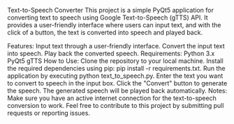 Text-to-Speech Converter
This project is a simple PyQt5 application for converting text to speech using Google Text-to-Speech (gTTS) API. It provides a user-friendly interface where users can input text, and with the click of a button, the text is converted into speech and played back.

Features:
Input text through a user-friendly interface.
Convert the input text into speech.
Play back the converted speech.
Requirements:
Python 3.x
PyQt5
gTTS
How to Use:
Clone the repository to your local machine.
Install the required dependencies using pip: pip install -r requirements.txt.
Run the application by executing python text_to_speech.py.
Enter the text you want to convert to speech in the input box.
Click the "Convert" button to generate the speech.
The generated speech will be played back automatically.
Notes:
Make sure you have an active internet connection for the text-to-speech conversion to work.
Feel free to contribute to this project by submitting pull requests or reporting issues.

